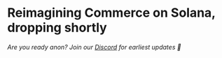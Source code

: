 # Reimagining Commerce on Solana, dropping shortly 

*Are you ready anon? Join our [Discord](https://discord.gg/VGjPXWUHGT) for earliest updates 🍭* 
